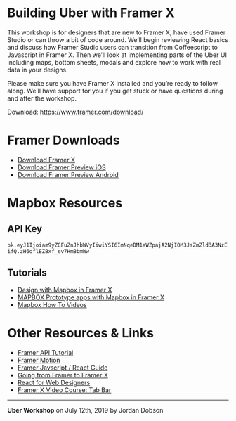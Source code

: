 # Building Uber with Framer X

This workshop is for designers that are new to Framer X, have used Framer Studio or can throw a bit of code around. We’ll begin reviewing React basics and discuss how Framer Studio users can transition from Coffeescript to Javascript in Framer X. Then we’ll look at implementing parts of the Uber UI including maps, bottom sheets, modals and explore how to work with real data in your designs.

Please make sure you have Framer X installed and you’re ready to follow along. We’ll have support for you if you get stuck or have questions during and after the workshop.

Download: https://www.framer.com/download/


# Framer Downloads

* [Download Framer X](http://framer.com/download/)
* [Download Framer Preview iOS](https://apps.apple.com/us/app/framer-preview/id1124920547)
* [Download Framer Preview Android](https://play.google.com/store/apps/details?id=com.framerjs.android)

# Mapbox Resources

## API Key

`pk.eyJ1Ijoiam9yZGFuZnJhbWVyIiwiYSI6ImNqeDM1aWZpajA2NjI0M3JsZmZld3A3NzEifQ.zH6oflEZBxf_ev7HmBbmWw`

## Tutorials

* [Design with Mapbox in Framer X](https://www.framer.com/blog/posts/mapboxs-new-components/)
* [MAPBOX Prototype apps with Mapbox in Framer X](https://docs.mapbox.com/help/tutorials/mapbox-framer-x/)
* [Mapbox How To Videos](https://www.youtube.com/watch?v=hY4W0MGHNog&list=PL86WBCjNmqh6CUHKIY3K6yEME0VhO2A3a&index=1)

# Other Resources & Links

* [Framer API Tutorial](http://framer.com/api/tutorial)
* [Framer Motion](http://framer.com/motion)
* [Framer Javscript / React Guide](https://paper.dropbox.com/doc/Framer-ES6-React-Guide--AgtVYTgKyBDlBGpeBKasgIq1AQ-Th7joG9fFSSiyZgOFYqj6)
* [Going from Framer to Framer X](https://uxdesign.cc/going-from-framer-to-framer-x-166f1dcef8dd?sk=e4cf3e58d5c9f7fdcb4d8b9f11ab2d50)
* [React for Web Designers](https://www.framer.com/blog/posts/react-for-web-designers/)
* [Framer X Video Course: Tab Bar](https://paper.dropbox.com/doc/Framer-X-Video-Course-Tab-Bar--AgvowXBWW~IFEYs_7f1lQ7SkAQ-U2FE6ScJSo9HzZBsUIZ8B)

---

**Uber Workshop** on July 12th, 2019 by Jordan Dobson
